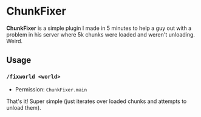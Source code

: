 # ChunkFixer
**ChunkFixer** is a simple plugin I made in 5 minutes to help a guy out with a problem in his server where 5k chunks were loaded and weren't unloading. Weird. 

## Usage

### `/fixworld <world>`
* Permission: `ChunkFixer.main`

That's it! Super simple (just iterates over loaded chunks and attempts to unload them).